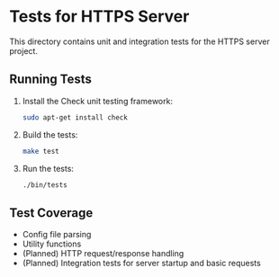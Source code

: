 # Tests for HTTPS Server

This directory contains unit and integration tests for the HTTPS server project.

## Running Tests

1. Install the Check unit testing framework:
   ```sh
   sudo apt-get install check
   ```
2. Build the tests:
   ```sh
   make test
   ```
3. Run the tests:
   ```sh
   ./bin/tests
   ```

## Test Coverage
- Config file parsing
- Utility functions
- (Planned) HTTP request/response handling
- (Planned) Integration tests for server startup and basic requests 
